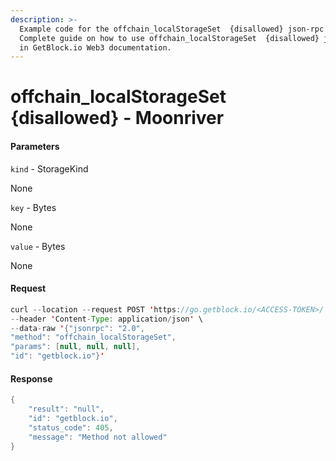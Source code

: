 ```yaml
---
description: >-
  Example code for the offchain_localStorageSet  {disallowed} json-rpc method.
  Сomplete guide on how to use offchain_localStorageSet  {disallowed} json-rpc
  in GetBlock.io Web3 documentation.
---
```


# offchain\_localStorageSet {disallowed} - Moonriver

#### Parameters

`kind` - StorageKind

None

`key` - Bytes

None

`value` - Bytes

None

#### Request

```java
curl --location --request POST 'https://go.getblock.io/<ACCESS-TOKEN>/' \
--header 'Content-Type: application/json' \
--data-raw '{"jsonrpc": "2.0",
"method": "offchain_localStorageSet",
"params": [null, null, null],
"id": "getblock.io"}'
```

#### Response

```java
{
    "result": "null",
    "id": "getblock.io",
    "status_code": 405,
    "message": "Method not allowed"
}
```
